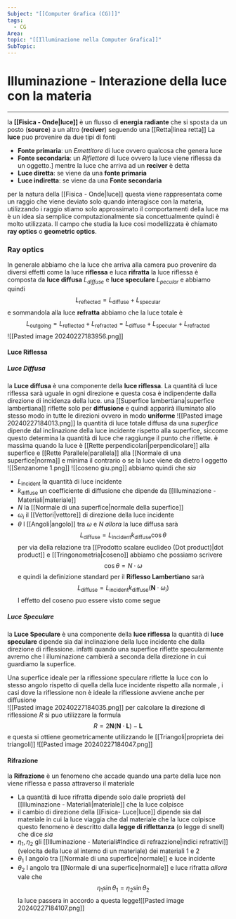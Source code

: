 ```yaml
---
Subject: "[[Computer Grafica (CG)]]"
tags:
  - CG
Area: 
topic: "[[Illuminazione nella Computer Grafica]]"
SubTopic:
---
```


# Illuminazione - Interazione della luce con la materia
---
la __[[Fisica - Onde|luce]]__ è un flusso di __energia radiante__ che si sposta da un posto (__source__) a un altro (__reciver__) seguendo una [[Retta|linea retta]]
La __luce__  puo provenire da due tipi di fonti
- __Fonte primaria__: un _Emettitore_ di luce ovvero qualcosa che genera luce
- __Fonte secondaria__: un _Riflettore_ di luce ovvero la luce viene riflessa da un oggetto.]
mentre la luce che arriva ad un __reciver__ è detta
- __Luce diretta__: se viene da una __fonte primaria__
- __Luce indiretta__: se viene da una __Fonte secondaria__

per la natura della [[Fisica - Onde|luce]] questa viene rappresentata come un raggio che viene deviato solo quando interagisce con la materia, utilizzando i raggio stiamo solo approssimato il comportamenti della luce ma è un idea sia semplice computazionalmente sia concettualmente quindi è molto utilizzata. Il campo che studia la luce cosi modellizzata è chiamato __ray optics__ o __geometric optics__.


### Ray optics
In generale abbiamo che la luce che arriva alla camera puo provenire da diversi effetti come la luce __riflessa__ e luca __rifratta__ 
la luce riflessa è composta da __luce diffusa__ $L_{diffuse}$ e __luce speculare__ $L_{pecular}$ e abbiamo quindi $$L_{\text{reflected}} = L_{\text{diffuse}}+L_{\text{specular}}$$e sommandola alla luce __refratta__ abbiamo che la luce totale è $$L_{\text{outgoing}}=L_{\text{reflected}}+L_{\text{refracted}} = L_{\text{diffuse}}+L_{\text{specular}}+L_{\text{refracted}}$$
![[Pasted image 20240227183956.png]]
#### Luce Riflessa 
##### Luce Diffusa
la __Luce diffusa__ è una componente della __luce riflessa__. La quantità di luce riflessa sarà uguale in ogni direzione e questa cosa è indipendente dalla direzione di incidenza della luce. 
una [[Superfice lambertiana|superfice lambertiana]] riflette  solo per __diffusione__  e quindi apparirà illuminato allo stesso modo in tutte le direzioni ovvero in modo __uniforme__
![[Pasted image 20240227184013.png]]
la quantità di luce totale diffusa da una _superfice_ dipende dal inclinazione della luce incidente rispetto alla superfice, siccome questo determina la quantità di luce che raggiunge il punto che  riflette. 
è massima quando la luce è [[Rette perpendicolari|perpendicolare]] alla superfice e [[Rette Parallele|parallela]] alla [[Normale di una superfice|norma]] e minima il contrario o se la luce viene da dietro l oggetto
![[Senzanome 1.png]]
![[coseno giu.png]]
abbiamo quindi che 
_sia_
- $L_{\text{incident}}$ la quantità di luce incidente
- $k_{\text{diffuse}}$ un coefficiente di diffusione che dipende da [[Illuminazione - Materiali|materiale]]
- $N$ la [[Normale di una superfice|normale della superfice]] 
- $\omega_i$ il [[Vettori|vettore]] di direzione della luce incidente
- $\theta$ l [[Angoli|angolo]] tra $\omega$ e $N$ 
_allora_ la luce diffusa sarà$$L_{\text{diffuse}}=L_{\text{incident}}k_{\text{diffuse}}\cos \theta$$per via della relazione tra [[Prodotto scalare euclideo (Dot product)|dot product]] e [[Tringonometria|coseno]] abbiamo che possiamo scrivere $$\cos \theta = N\cdot \omega$$e quindi la definizione standard per il __Riflesso Lambertiano__ sarà $$L_{\text{diffuse}}=L_{\text{incident}}k_{\text{diffuse}}(\boldsymbol{N}\cdot \omega_i)$$
l effetto del coseno puo essere visto come segue
##### Luce Speculare
la __Luce Speculare__ è una componente della __luce riflessa__
la quantità di __luce speculare__ dipende sia dal inclinazione della luce incidente che dalla direzione di riflessione.
infatti quando una superfice riflette specularmente avremo che l illuminazione cambierà a seconda della direzione in cui guardiamo la superfice.

Una superfice ideale per la riflessione speculare riflette la luce con lo stesso angolo rispetto di quella della luce incidente rispetto alla normale , i casi dove la riflessione non è ideale la riflessione avviene anche per diffusione   
![[Pasted image 20240227184035.png]]
per calcolare la direzione di riflessione $R$ si puo utilizzare la formula $$R=2\boldsymbol{N}(\boldsymbol{N}\cdot \boldsymbol{L})-\boldsymbol{L}$$e questa si ottiene geometricamente utilizzando le [[Triangoli|proprieta dei triangoli]]
![[Pasted image 20240227184047.png]]

#### Rifrazione
la __Rifrazione__ è un fenomeno che accade quando una parte della luce non viene riflessa e passa attraverso il materiale
- La quantità di luce rifratta dipende solo dalle proprietà del [[Illuminazione - Materiali|materiale]] che la luce colpisce
- il cambio di direzione della [[Fisica- Luce|luce]] dipende sia dal materiale in cui la luce viaggia che dal materiale che la luce colpisce
questo fenomeno è descritto dalla __legge di riflettanza__ (o legge di snell) che dice
_sia_
- $\eta_1, \eta_2$ gli [[Illuminazione - Materiali#Indice di refrazzione|indici refrattivi]] (velocita della luce al interno di un materiale) dei materiali 1 e 2
- $\theta_{1}$ l angolo tra [[Normale di una superfice|normale]] e luce incidente
- $\theta_2$ l angolo tra [[Normale di una superfice|normale]] e luce rifratta
_allora_ vale che $$\eta_1\sin \theta_1=\eta_2\sin \theta_2$$
la luce passera in accordo a questa legge![[Pasted image 20240227184107.png]]



